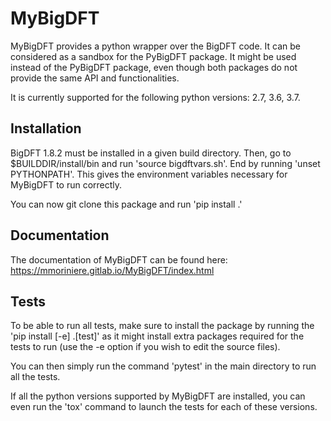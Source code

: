 # MyBigDFT

MyBigDFT provides a python wrapper over the BigDFT code.
It can be considered as a sandbox for the PyBigDFT package.
It might be used instead of the PyBigDFT package,
even though both packages do not provide the same API and functionalities.

It is currently supported for the following python versions: 2.7, 3.6, 3.7.


## Installation

BigDFT 1.8.2 must be installed in a given build directory.
Then, go to $BUILDDIR/install/bin and run 'source bigdftvars.sh'.
End by running 'unset PYTHONPATH'.
This gives the environment variables necessary for MyBigDFT to run correctly.

You can now git clone this package and run 'pip install .'


## Documentation

The documentation of MyBigDFT can be found here:
https://mmoriniere.gitlab.io/MyBigDFT/index.html


## Tests

To be able to run all tests, make sure to install the package by running the
'pip install [-e] .[test]' as it might install extra packages required for the
tests to run (use the -e option if you wish to edit the source files).

You can then simply run the command 'pytest' in the main directory to run all
the tests.

If all the python versions supported by MyBigDFT are installed, you can even
run the 'tox' command to launch the tests for each of these versions.
